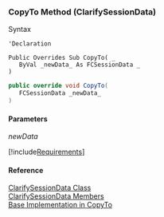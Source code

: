 ﻿### CopyTo Method (ClarifySessionData)

Syntax

```vbnet
'Declaration

Public Overrides Sub CopyTo( _
   ByVal _newData_ As FCSessionData _
) 
```

```csharp
public override void CopyTo( 
   FCSessionData _newData_
)
```

#### Parameters

_newData_

[!include[Requirements](../partials/requirements.md)]

#### Reference

[ClarifySessionData Class](fcSDK~FChoice.Foundation.Clarify.ClarifySessionData.md)  
[ClarifySessionData Members](fcSDK~FChoice.Foundation.Clarify.ClarifySessionData_members.md)  
[Base Implementation in CopyTo](fcSDK~FChoice.Foundation.FCSessionData~CopyTo.md)